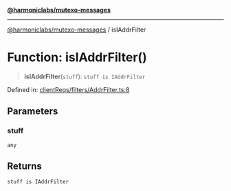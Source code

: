 [**@harmoniclabs/mutexo-messages**](../README.md)

***

[@harmoniclabs/mutexo-messages](../README.md) / isIAddrFilter

# Function: isIAddrFilter()

> **isIAddrFilter**(`stuff`): `stuff is IAddrFilter`

Defined in: [clientReqs/filters/AddrFilter.ts:8](https://github.com/HarmonicLabs/mutexo-messages/blob/aefac8841dc1fa8aebb577df666016362446522d/src/clientReqs/filters/AddrFilter.ts#L8)

## Parameters

### stuff

`any`

## Returns

`stuff is IAddrFilter`
